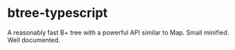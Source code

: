 # btree-typescript
A reasonably fast B+ tree with a powerful API similar to Map. Small minified. Well documented.
